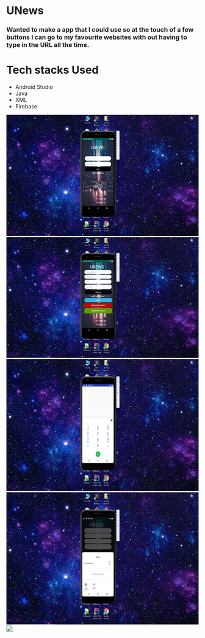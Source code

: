 # UNews
<h3>Wanted to make a app that I could use so at the touch of a few buttons I can go to my favourite websites with out having to type in the URL all the time.</h3>
<h1>Tech stacks Used</h1>
<ul>
 <li>Android Studio</li>
 <li>Java</li>
 <li>XML</li>
 <li>Firebase</li>
</ul>
<img src="UNews Login Screen.png">
<img src="UNews Register Screen.png">
<img src="UNews Make a call Screen.png">
<img src="Unews Share Screen.png">
<img src="UNews Email Screen.png">



